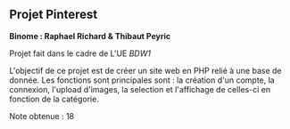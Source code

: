 Projet Pinterest
---
**Binome : Raphael Richard & Thibaut Peyric**

Projet fait dans le cadre de L'UE *BDW1*

L'objectif de ce projet est de créer un site web en PHP relié à une base de donnée. Les fonctions sont principales sont : la création d'un compte, la connexion, l'upload d'images, la selection et l'affichage de celles-ci en fonction de la catégorie. 

Note obtenue : 18
